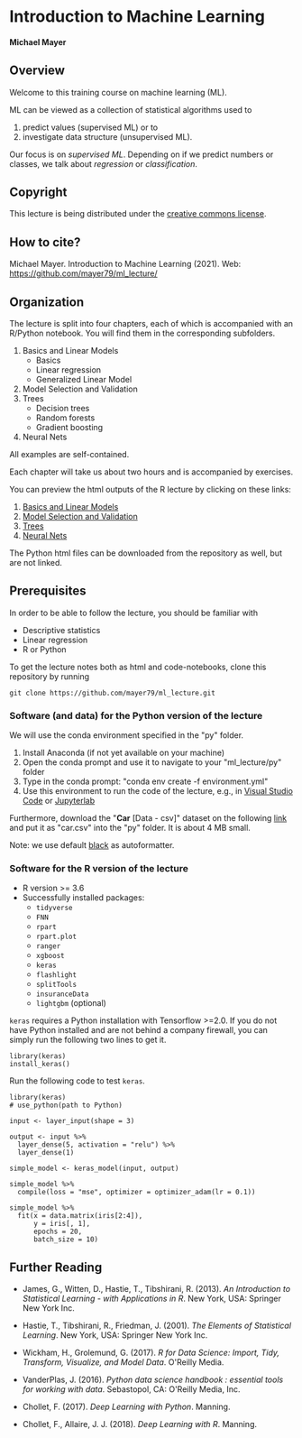 # Introduction to Machine Learning

#### Michael Mayer

## Overview

Welcome to this training course on machine learning (ML). 

ML can be viewed as a collection of statistical algorithms used to

1. predict values (supervised ML) or to
2. investigate data structure (unsupervised ML).

Our focus is on *supervised ML*. Depending on if we predict numbers or classes, we talk about *regression* or *classification*.

## Copyright

This lecture is being distributed under the [creative commons license](https://creativecommons.org/licenses/by/2.0/).

## How to cite?

Michael Mayer. Introduction to Machine Learning (2021). Web: https://github.com/mayer79/ml_lecture/

## Organization

The lecture is split into four chapters, each of which is accompanied with an R/Python notebook. You will find them in the corresponding subfolders.

1. Basics and Linear Models 
    - Basics
    - Linear regression
    - Generalized Linear Model
2. Model Selection and Validation
3. Trees
    - Decision trees
    - Random forests
    - Gradient boosting
4. Neural Nets

All examples are self-contained.

Each chapter will take us about two hours and is accompanied by exercises.

You can preview the html outputs of the R lecture by clicking on these links:

1. [Basics and Linear Models](https://htmlpreview.github.io/?https://github.com/mayer79/ml_lecture/blob/master/r/1_Basics_and_Linear_Models.html)
2. [Model Selection and Validation](https://htmlpreview.github.io/?https://github.com/mayer79/ml_lecture/blob/master/r/2_Model_Selection_and_Validation.html)
3. [Trees](https://htmlpreview.github.io/?https://github.com/mayer79/ml_lecture/blob/master/r/3_Trees.html)
4. [Neural Nets](https://htmlpreview.github.io/?https://github.com/mayer79/ml_lecture/blob/master/r/4_Neural_Nets.html)

The Python html files can be downloaded from the repository as well, but are not linked.

## Prerequisites

In order to be able to follow the lecture, you should be familiar with

- Descriptive statistics
- Linear regression
- R or Python

To get the lecture notes both as html and code-notebooks, clone this repository by running 

```
git clone https://github.com/mayer79/ml_lecture.git
```

### Software (and data) for the Python version of the lecture

We will use the conda environment specified in the "py" folder.

1. Install Anaconda (if not yet available on your machine)
2. Open the conda prompt and use it to navigate to your "ml_lecture/py" folder
3. Type in the conda prompt: "conda env create -f environment.yml"
4. Use this environment to run the code of the lecture, e.g., in [Visual Studio Code](https://code.visualstudio.com/) or [Jupyterlab](https://jupyterlab.readthedocs.io/en/stable/)

Furthermore, download the "**Car** [Data - csv]" dataset on the following [link](http://www.businessandeconomics.mq.edu.au/our_departments/Applied_Finance_and_Actuarial_Studies/research/books/GLMsforInsuranceData/data_sets)
and put it as "car.csv" into the "py" folder. It is about 4 MB small.

Note: we use default [black](https://github.com/psf/black) as autoformatter.

### Software for the R version of the lecture

- R version >= 3.6
- Successfully installed packages:
    - `tidyverse`
    - `FNN`
    - `rpart`
    - `rpart.plot`
    - `ranger`
    - `xgboost`
    - `keras`
    - `flashlight`
    - `splitTools`
    - `insuranceData`
    - `lightgbm` (optional)

`keras` requires a Python installation with Tensorflow >=2.0. If you do not have Python installed and are not behind a company firewall, you can simply run the following two lines to get it.

```
library(keras)
install_keras()
```

Run the following code to test `keras`.

```
library(keras)
# use_python(path to Python)

input <- layer_input(shape = 3)

output <- input %>% 
  layer_dense(5, activation = "relu") %>% 
  layer_dense(1)

simple_model <- keras_model(input, output)

simple_model %>% 
  compile(loss = "mse", optimizer = optimizer_adam(lr = 0.1))

simple_model %>% 
  fit(x = data.matrix(iris[2:4]),
      y = iris[, 1],
      epochs = 20,
      batch_size = 10)
```

## Further Reading

- James, G., Witten, D., Hastie, T., Tibshirani, R. (2013). *An Introduction to Statistical Learning - with Applications in R*. New York, USA: Springer New York Inc.

- Hastie, T., Tibshirani, R., Friedman, J. (2001). *The Elements of Statistical Learning*. New York, USA: Springer New York Inc.

- Wickham, H., Grolemund, G. (2017). *R for Data Science: Import, Tidy, Transform, Visualize, and Model Data*. O'Reilly Media. 

- VanderPlas, J. (2016). *Python data science handbook : essential tools for working with data*. Sebastopol, CA: O'Reilly Media, Inc.

- Chollet, F. (2017). *Deep Learning with Python*. Manning.

- Chollet, F., Allaire, J. J. (2018). *Deep Learning with R*. Manning.




